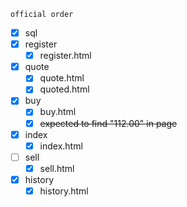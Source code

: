 `official order`
- [x] sql
- [x] register
  - [x] register.html
- [x] quote
  - [x] quote.html 
  - [x] quoted.html
- [x] buy
  - [x] buy.html
  - [x] ~~expected to find "112.00" in page~~
- [x] index
  - [x] index.html
- [ ] sell
  - [x] sell.html
- [x] history
  - [x] history.html
